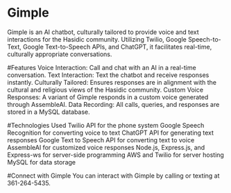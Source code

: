 # Gimple
Gimple is an AI chatbot, culturally tailored to provide voice and text interactions for the Hasidic community. Utilizing Twilio, Google Speech-to-Text, Google Text-to-Speech APIs, and ChatGPT, it facilitates real-time, culturally appropriate conversations.

#Features
Voice Interaction: Call and chat with an AI in a real-time conversation.
Text Interaction: Text the chatbot and receive responses instantly.
Culturally Tailored: Ensures responses are in alignment with the cultural and religious views of the Hasidic community.
Custom Voice Responses: A variant of Gimple responds in a custom voice generated through AssembleAI.
Data Recording: All calls, queries, and responses are stored in a MySQL database.

#Technologies Used
Twilio API for the phone system
Google Speech Recognition for converting voice to text
ChatGPT API for generating text responses
Google Text to Speech API for converting text to voice
AssembleAI for customized voice responses
Node.js, Express.js, and Express-ws for server-side programming
AWS and Twilio for server hosting
MySQL for data storage

#Connect with Gimple
You can interact with Gimple by calling or texting at 361-264-5435.
